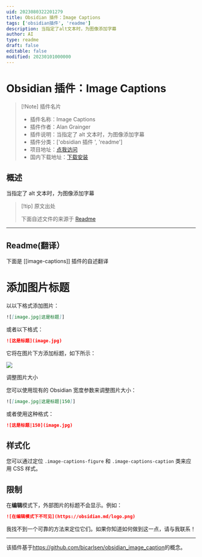 ```yaml
---
uid: 2023080322201279
title: Obsidian 插件：Image Captions
tags: ['obsidian插件', 'readme']
description: 当指定了alt文本时，为图像添加字幕
author: AI
type: readme
draft: false
editable: false
modified: 20230101000000
---
```


# Obsidian 插件：Image Captions

> [!Note] 插件名片
> - 插件名称：Image Captions
> - 插件作者：Alan Grainger
> - 插件说明：当指定了 alt 文本时，为图像添加字幕
> - 插件分类：['obsidian 插件 ', 'readme']
> - 项目地址：[点我访问](https://github.com/alangrainger/obsidian-image-captions)
> - 国内下载地址：[下载安装](https://pkmer.cn/products/plugin/pluginMarket/?image-captions)

## 概述

当指定了 alt 文本时，为图像添加字幕

> [!tip] 原文出处
>
>下面自述文件的来源于 [Readme](https://ghproxy.net/https://raw.githubusercontent.com/alangrainger/obsidian-image-captions/main/README.md)

---

## Readme(翻译）

下面是 [[image-captions]] 插件的自述翻译

# 添加图片标题

以以下格式添加图片：

```markdown
![[image.jpg|这是标题]]
```

或者以下格式：

```markdown
![这是标题](image.jpg)
```

它将在图片下方添加标题，如下所示：

![](example.png)

调整图片大小

您可以使用现有的 Obsidian 宽度参数来调整图片大小：

```markdown
![[image.jpg|这是标题|150]]
```

或者使用这种格式：

```markdown
![这是标题|150](image.jpg)
```

## 样式化

您可以通过定位 `.image-captions-figure` 和 `.image-captions-caption` 类来应用 CSS 样式。

## 限制

在**编辑**模式下，外部图片的标题不会显示。例如：

```markdown
![在编辑模式下不可见](https://obsidian.md/logo.png)
```

我找不到一个可靠的方法来定位它们。如果你知道如何做到这一点，请与我联系！

---

该插件基于<https://github.com/bicarlsen/obsidian_image_caption>的概念。
